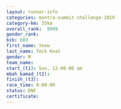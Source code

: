 ```yaml
---
layout: runner-info 
categories: mantra-summit-challenge-2019 
category-km: 35km 
overall_rank:  9999
gender_rank: 
bib: 603
first_name: Yeow
last_name: Teck Keat
gender: M
team_name: 
start_(t1): Sun, 12-00-00 am
mbah_kamad_(t2): 
finish_(t3): 
race_time: 0-00-00
status: DNF
certificate: 
---
```

